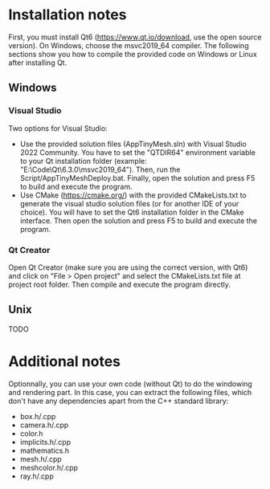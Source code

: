 # Installation notes
First, you must install Qt6 (https://www.qt.io/download, use the open source version). On Windows, choose the msvc2019_64 compiler. The following sections show you how to compile the provided code on Windows or Linux after installing Qt.

## Windows
### Visual Studio
Two options for Visual Studio:
- Use the provided solution files (AppTinyMesh.sln) with Visual Studio 2022 Community. You have to set the "QTDIR64" environment variable to your Qt installation folder (example: "E:\Code\Qt\6.3.0\msvc2019_64"). Then, run the Script/AppTinyMeshDeploy.bat. Finally, open the solution and press F5 to build and execute the program.
- Use CMake (https://cmake.org/) with the provided CMakeLists.txt to generate the visual studio solution files (or for another IDE of your choice). You will have to set the Qt6 installation folder in the CMake interface. Then open the solution and press F5 to build and execute the program.

### Qt Creator
Open Qt Creator (make sure you are using the correct version, with Qt6) and click on "File > Open project" and select the CMakeLists.txt file at project root folder. Then compile and execute the program directly.

## Unix
TODO

# Additional notes
Optionnally, you can use your own code (without Qt) to do the windowing and rendering part. In this case, you can extract the following files, which don't have any dependencies apart from the C++ standard library:
 - box.h/.cpp
 - camera.h/.cpp
 - color.h
 - implicits.h/.cpp
 - mathematics.h
 - mesh.h/.cpp
 - meshcolor.h/.cpp
 - ray.h/.cpp
